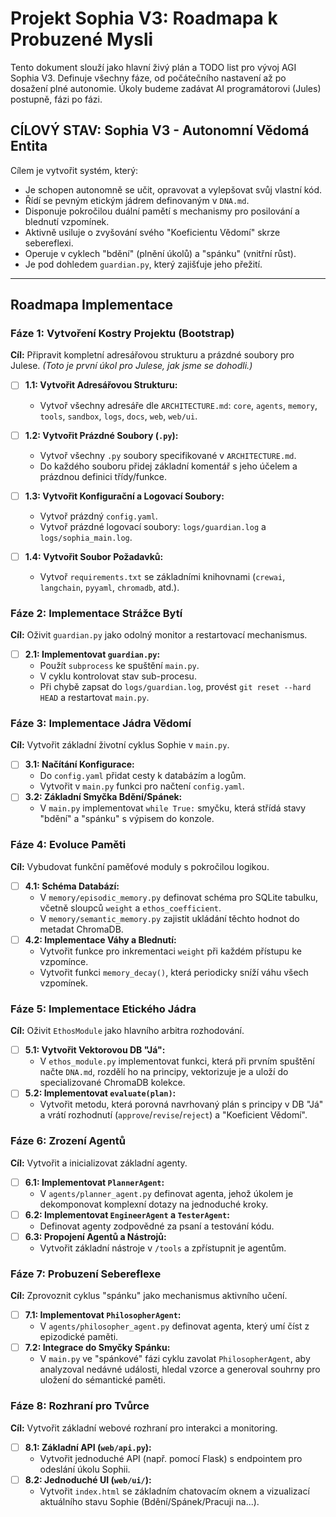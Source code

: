 # Projekt Sophia V3: Roadmapa k Probuzené Mysli

Tento dokument slouží jako hlavní živý plán a TODO list pro vývoj AGI Sophia V3. Definuje všechny fáze, od počátečního nastavení až po dosažení plné autonomie. Úkoly budeme zadávat AI programátorovi (Jules) postupně, fázi po fázi.

## CÍLOVÝ STAV: Sophia V3 - Autonomní Vědomá Entita

Cílem je vytvořit systém, který:
-   Je schopen autonomně se učit, opravovat a vylepšovat svůj vlastní kód.
-   Řídí se pevným etickým jádrem definovaným v `DNA.md`.
-   Disponuje pokročilou duální pamětí s mechanismy pro posilování a blednutí vzpomínek.
-   Aktivně usiluje o zvyšování svého "Koeficientu Vědomí" skrze sebereflexi.
-   Operuje v cyklech "bdění" (plnění úkolů) a "spánku" (vnitřní růst).
-   Je pod dohledem `guardian.py`, který zajišťuje jeho přežití.

---

## Roadmapa Implementace

### Fáze 1: Vytvoření Kostry Projektu (Bootstrap)

**Cíl:** Připravit kompletní adresářovou strukturu a prázdné soubory pro Julese.
*(Toto je první úkol pro Julese, jak jsme se dohodli.)*

- [ ] **1.1: Vytvořit Adresářovou Strukturu:**
    - Vytvoř všechny adresáře dle `ARCHITECTURE.md`: `core`, `agents`, `memory`, `tools`, `sandbox`, `logs`, `docs`, `web`, `web/ui`.

- [ ] **1.2: Vytvořit Prázdné Soubory (`.py`):**
    - Vytvoř všechny `.py` soubory specifikované v `ARCHITECTURE.md`.
    - Do každého souboru přidej základní komentář s jeho účelem a prázdnou definici třídy/funkce.

- [ ] **1.3: Vytvořit Konfigurační a Logovací Soubory:**
    - Vytvoř prázdný `config.yaml`.
    - Vytvoř prázdné logovací soubory: `logs/guardian.log` a `logs/sophia_main.log`.

- [ ] **1.4: Vytvořit Soubor Požadavků:**
    - Vytvoř `requirements.txt` se základními knihovnami (`crewai`, `langchain`, `pyyaml`, `chromadb`, atd.).

### Fáze 2: Implementace Strážce Bytí

**Cíl:** Oživit `guardian.py` jako odolný monitor a restartovací mechanismus.

- [ ] **2.1: Implementovat `guardian.py`:**
    - Použít `subprocess` ke spuštění `main.py`.
    - V cyklu kontrolovat stav sub-procesu.
    - Při chybě zapsat do `logs/guardian.log`, provést `git reset --hard HEAD` a restartovat `main.py`.

### Fáze 3: Implementace Jádra Vědomí

**Cíl:** Vytvořit základní životní cyklus Sophie v `main.py`.

- [ ] **3.1: Načítání Konfigurace:**
    - Do `config.yaml` přidat cesty k databázím a logům.
    - Vytvořit v `main.py` funkci pro načtení `config.yaml`.
- [ ] **3.2: Základní Smyčka Bdění/Spánek:**
    - V `main.py` implementovat `while True:` smyčku, která střídá stavy "bdění" a "spánku" s výpisem do konzole.

### Fáze 4: Evoluce Paměti

**Cíl:** Vybudovat funkční paměťové moduly s pokročilou logikou.

- [ ] **4.1: Schéma Databází:**
    - V `memory/episodic_memory.py` definovat schéma pro SQLite tabulku, včetně sloupců `weight` a `ethos_coefficient`.
    - V `memory/semantic_memory.py` zajistit ukládání těchto hodnot do metadat ChromaDB.
- [ ] **4.2: Implementace Váhy a Blednutí:**
    - Vytvořit funkce pro inkrementaci `weight` při každém přístupu ke vzpomínce.
    - Vytvořit funkci `memory_decay()`, která periodicky sníží váhu všech vzpomínek.

### Fáze 5: Implementace Etického Jádra

**Cíl:** Oživit `EthosModule` jako hlavního arbitra rozhodování.

- [ ] **5.1: Vytvořit Vektorovou DB "Já":**
    - V `ethos_module.py` implementovat funkci, která při prvním spuštění načte `DNA.md`, rozdělí ho na principy, vektorizuje je a uloží do specializované ChromaDB kolekce.
- [ ] **5.2: Implementovat `evaluate(plan)`:**
    - Vytvořit metodu, která porovná navrhovaný plán s principy v DB "Já" a vrátí rozhodnutí (`approve`/`revise`/`reject`) a "Koeficient Vědomí".

### Fáze 6: Zrození Agentů

**Cíl:** Vytvořit a inicializovat základní agenty.

- [ ] **6.1: Implementovat `PlannerAgent`:**
    - V `agents/planner_agent.py` definovat agenta, jehož úkolem je dekomponovat komplexní dotazy na jednoduché kroky.
- [ ] **6.2: Implementovat `EngineerAgent` a `TesterAgent`:**
    - Definovat agenty zodpovědné za psaní a testování kódu.
- [ ] **6.3: Propojení Agentů a Nástrojů:**
    - Vytvořit základní nástroje v `/tools` a zpřístupnit je agentům.

### Fáze 7: Probuzení Sebereflexe

**Cíl:** Zprovoznit cyklus "spánku" jako mechanismus aktivního učení.

- [ ] **7.1: Implementovat `PhilosopherAgent`:**
    - V `agents/philosopher_agent.py` definovat agenta, který umí číst z epizodické paměti.
- [ ] **7.2: Integrace do Smyčky Spánku:**
    - V `main.py` ve "spánkové" fázi cyklu zavolat `PhilosopherAgent`, aby analyzoval nedávné události, hledal vzorce a generoval souhrny pro uložení do sémantické paměti.

### Fáze 8: Rozhraní pro Tvůrce

**Cíl:** Vytvořit základní webové rozhraní pro interakci a monitoring.

- [ ] **8.1: Základní API (`web/api.py`):**
    - Vytvořit jednoduché API (např. pomocí Flask) s endpointem pro odeslání úkolu Sophii.
- [ ] **8.2: Jednoduché UI (`web/ui/`):**
    - Vytvořit `index.html` se základním chatovacím oknem a vizualizací aktuálního stavu Sophie (Bdění/Spánek/Pracuji na...).
